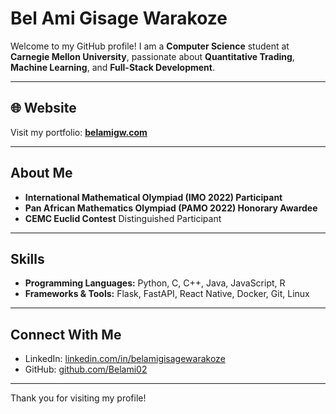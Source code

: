 # Bel Ami Gisage Warakoze

Welcome to my GitHub profile! I am a **Computer Science** student at **Carnegie Mellon University**, passionate about **Quantitative Trading**, **Machine Learning**, and **Full-Stack Development**.

---

## 🌐 Website
Visit my portfolio: [**belamigw.com**](https://belamigw.com)

---

## About Me

- **International Mathematical Olympiad (IMO 2022) Participant**
- **Pan African Mathematics Olympiad (PAMO 2022) Honorary Awardee**
- **CEMC Euclid Contest** Distinguished Participant

---

## Skills

- **Programming Languages:** Python, C, C++, Java, JavaScript, R  
- **Frameworks & Tools:** Flask, FastAPI, React Native, Docker, Git, Linux

---

## Connect With Me

- LinkedIn: [linkedin.com/in/belamigisagewarakoze](https://www.linkedin.com/in/belamigisagewarakoze)
- GitHub: [github.com/Belami02](https://github.com/Belami02)

---

Thank you for visiting my profile!
